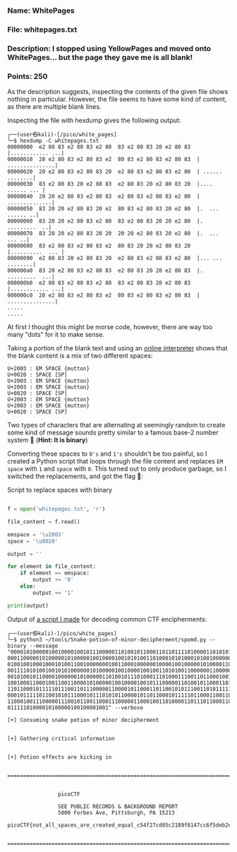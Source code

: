### Name: WhitePages
### File: whitepages.txt
### Description: I stopped using YellowPages and moved onto WhitePages... but the page they gave me is all blank!
### Points: 250

As the description suggests, inspecting the contents of the given file shows nothing in particular.
However, the file seems to have some kind of content, as there are multiple blank lines. 

Inspecting the file with hexdump gives the following output: 

```console
┌──(user㉿kali)-[/pico/white_pages]
└─$ hexdump -C whitepages.txt
00000000  e2 80 83 e2 80 83 e2 80  83 e2 80 83 20 e2 80 83  |............ ...|
00000010  20 e2 80 83 e2 80 83 e2  80 83 e2 80 83 e2 80 83  | ...............|
00000020  20 e2 80 83 e2 80 83 20  e2 80 83 e2 80 83 e2 80  | ...... ........|
00000030  83 e2 80 83 20 e2 80 83  e2 80 83 20 e2 80 83 20  |.... ...... ... |
00000040  20 20 e2 80 83 e2 80 83  e2 80 83 e2 80 83 e2 80  |  ..............|
00000050  83 20 20 e2 80 83 20 e2  80 83 e2 80 83 20 e2 80  |.  ... ...... ..|
00000060  83 20 20 e2 80 83 e2 80  83 e2 80 83 20 20 e2 80  |.  .........  ..|
00000070  83 20 20 e2 80 83 20 20  20 20 e2 80 83 20 e2 80  |.  ...    ... ..|
00000080  83 e2 80 83 e2 80 83 e2  80 83 20 20 e2 80 83 20  |..........  ... |
00000090  e2 80 83 20 e2 80 83 20  e2 80 83 e2 80 83 e2 80  |... ... ........|
000000a0  83 20 e2 80 83 e2 80 83  e2 80 83 20 20 e2 80 83  |. .........  ...|
000000b0  e2 80 83 e2 80 83 e2 80  83 e2 80 83 20 e2 80 83  |............ ...|
000000c0  20 e2 80 83 e2 80 83 e2  80 83 e2 80 83 e2 80 83  | ...............|
.....
.....
```
At first I thought this might be morse code, however, there are way too many "dots" for it to make sense.

Taking a portion of the blank text and using an [online interpreter](https://babelstone.co.uk/Unicode/whatisit.html)
shows that the blank content is a mix of two different spaces:

```console
U+2003 : EM SPACE {mutton}
U+0020 : SPACE [SP]
U+2003 : EM SPACE {mutton}
U+2003 : EM SPACE {mutton}
U+0020 : SPACE [SP]
U+2003 : EM SPACE {mutton}
U+2003 : EM SPACE {mutton}
U+0020 : SPACE [SP]
```

Two types of characters that are alternating at seemingly random to create some kind of message sounds pretty similar to a famous
base-2 number system 🤔 (**Hint: It is binary**)

Converting these spaces to `0's` and `1's` shouldn't be too painful, so I created a Python script that loops through the file content
and replaces `EM space` with `1` and `space` with `0`. This turned out to only produce garbage, so I switched the replacements, and got the flag 🚩:


Script to replace spaces with binary
```python

f = open('whitepages.txt', 'r')

file_content = f.read()

emspace = '\u2003'
space = '\u0020'

output = ''

for element in file_content:
    if element == emspace:
        output += '0'
    else:
        output += '1'

print(output)
```

Output of [a script I made](https://github.com/GGrottan/Snake-potion-of-minor-decipherment) for decoding common CTF encipherments:

```console
┌──(user㉿kali)-[/pico/white_pages]
└─$ python3 ~/tools/Snake-potion-of-minor-decipherment/spomd.py --binary --message "00001010000010010000100101110000011010010110001101101111010000110101010001
0001100000101000001010000010010000100101010011010001010100010100100000010100000101010101000010010011000100100101000011001000000101001001000101010000110100111101
0100100100010001010011001000000010011000100000010000100100000101000011010010110100011101010010010011110101010101001110010001000010000001010010010001010101000001
00111101010010010101000000101000001001000010010011010100110000001100000011000000100000010001100110111101110010011000100110010101110011001000000100000101110110011
0010100101100001000000101000001101001011101000111010001110011011000100111010101110010011001110110100000101100001000000101000001000001001000000011000100110101001
10010001100010011001100001010000010010000100101110000011010010110001101101111010000110101010001000110011110110110111001101111011101000101111101100001011011000
1101100010111110111001101110000011000010110001101100101011100110101111101100001011100100110010101011111011000110111001001100101011000010111010001100101011001
000101111101100101011100010111010101100001011011000101111101100011001101010011010001100110001100100011011101100011011001000011000000110101011000110011001000
11000100111000001110010110011000111000001100010011010000110111011000110110001100110110011001100011010101100100011001010110001000110010011001010011010100110110
01111101000010100000100100001001" --verbose

[+] Consuming snake potion of minor decipherment


[+] Gathering critical information


[+] Potion effects are kicking in


================================================================================================


                picoCTF

                SEE PUBLIC RECORDS & BACKGROUND REPORT
                5000 Forbes Ave, Pittsburgh, PA 15213
                picoCTF{not_all_spaces_are_created_equal_c54f27cd05c2189f8147cc6f5deb2e56}


================================================================================================
```
